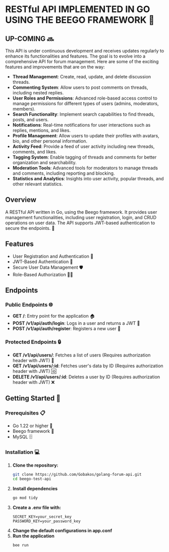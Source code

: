 
# RESTful API IMPLEMENTED IN GO USING THE BEEGO FRAMEWORK 🚀

## UP-COMING 🔜
This API is under continuous development and receives updates regularly to enhance its functionalities and features. The goal is to evolve into a comprehensive API for forum management. Here are some of the exciting features and improvements that are on the way:

- **Thread Management**: Create, read, update, and delete discussion threads.
- **Commenting System**: Allow users to post comments on threads, including nested replies.
- **User Roles and Permissions**: Advanced role-based access control to manage permissions for different types of users (admins, moderators, members).
- **Search Functionality**: Implement search capabilities to find threads, posts, and users.
- **Notifications**: Real-time notifications for user interactions such as replies, mentions, and likes.
- **Profile Management**: Allow users to update their profiles with avatars, bio, and other personal information.
- **Activity Feed**: Provide a feed of user activity including new threads, comments, and likes.
- **Tagging System**: Enable tagging of threads and comments for better organization and searchability.
- **Moderation Tools**: Advanced tools for moderators to manage threads and comments, including reporting and blocking.
- **Statistics and Analytics**: Insights into user activity, popular threads, and other relevant statistics.

## Overview

A RESTful API written in Go, using the Beego framework. It provides user management functionalities, including user registration, login, and CRUD operations on user data. The API supports JWT-based authentication to secure the endpoints. 🔐

## Features

- User Registration and Authentication 📝
- JWT-Based Authentication 🔑
- Secure User Data Management 🛡️
- Role-Based Authorization 🧑‍⚖️

## Endpoints

### Public Endpoints 🌐

- **GET /**: Entry point for the application 🏠
- **POST /v1/api/auth/login**: Logs in a user and returns a JWT 🔐
- **POST /v1/api/auth/register**: Registers a new user 📝

### Protected Endpoints 🔒

- **GET /v1/api/users/**: Fetches a list of users (Requires authorization header with JWT) 👥
- **GET /v1/api/users/:id**: Fetches user's data by ID (Requires authorization header with JWT) 🆔
- **DELETE /v1/api/users/:id**: Deletes a user by ID (Requires authorization header with JWT) ❌

## Getting Started 🏁

### Prerequisites 📋

- Go 1.22 or higher 🚀
- Beego framework 🐝
- MySQL 🗄️

### Installation 💻

1. **Clone the repository:**
   ```sh
   git clone https://github.com/Gobakos/golang-forum-api.git
   cd beego-test-api
2. **Install dependencies**
   ```sh
   go mod tidy
3. **Create a .env file with:**
   ```
   SECRET_KEY=your_secret_key
   PASSWORD_KEY=your_password_key
4. **Change the default configurations in app.conf**
5. **Run the application**
   ```sh
   bee run
